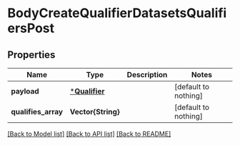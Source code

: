# BodyCreateQualifierDatasetsQualifiersPost


## Properties
Name | Type | Description | Notes
------------ | ------------- | ------------- | -------------
**payload** | [***Qualifier**](Qualifier.md) |  | [default to nothing]
**qualifies_array** | **Vector{String}** |  | [default to nothing]


[[Back to Model list]](../README.md#models) [[Back to API list]](../README.md#api-endpoints) [[Back to README]](../README.md)


